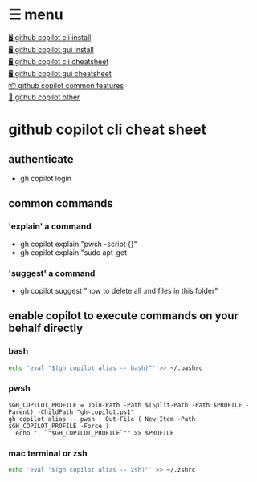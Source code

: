 # ☰ menu

[🖥️ github copilot cli install](0-1-github-copilot-cli-install.md)  
[🖥 github copilot gui install](0-2-github-copilot-gui-install.md)  
[🖥️ github copilot cli cheatsheet](1-1-github-copilot-cli-cheatsheet.md)  
[🖥 github copilot gui cheatsheet](1-2-github-copilot-gui-cheatsheet.md)  
[📦 github copilot common features](1-3-github-copilot-common.md)  
[🎯 github copilot other](2-1-github-copilot-other.md)

# github copilot cli cheat sheet

## authenticate

- gh copilot login

## common commands

### 'explain' a command

- gh copilot explain "pwsh -script {}"
- gh copilot explain "sudo apt-get

### 'suggest' a command

- gh copilot suggest "how to delete all .md files in this folder"

## enable copilot to execute commands on your behalf directly

### bash

```bash
echo 'eval "$(gh copilot alias -- bash)"' >> ~/.bashrc
```

### pwsh

```pwsh
$GH_COPILOT_PROFILE = Join-Path -Path $(Split-Path -Path $PROFILE -Parent) -ChildPath "gh-copilot.ps1"
gh copilot alias -- pwsh | Out-File ( New-Item -Path $GH_COPILOT_PROFILE -Force )
  echo ". `"$GH_COPILOT_PROFILE`"" >> $PROFILE
```

### mac terminal or zsh

```zsh
echo 'eval "$(gh copilot alias -- zsh)"' >> ~/.zshrc
```

